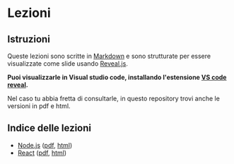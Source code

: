 # Lezioni

## Istruzioni

Queste lezioni sono scritte in [Markdown](https://www.markdownguide.org/) e sono strutturate per essere visualizzate come slide usando [Reveal.js](https://revealjs.com/).

**Puoi visualizzarle in Visual studio code, installando l'estensione [VS code reveal](https://marketplace.visualstudio.com/items?itemName=evilz.vscode-reveal).**

Nel caso tu abbia fretta di consultarle, in questo repository trovi anche le versioni in pdf e html.

## Indice delle lezioni

- [Node.js](./nodejs.md) ([pdf](./nodejs.pdf), [html](./docs/nodejs/index.html))
- [React](./react.md) ([pdf](./react.pdf), [html](./docs/react/index.html))